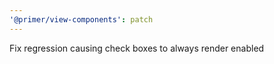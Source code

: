 ```yaml
---
'@primer/view-components': patch
---
```


Fix regression causing check boxes to always render enabled
